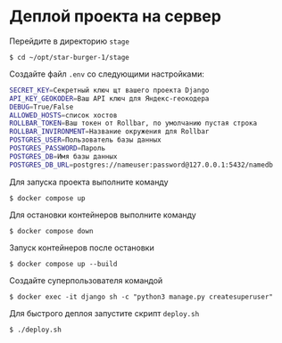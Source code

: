 # Деплой проекта на сервер


Перейдите в директорию `stage`
```shell
$ cd ~/opt/star-burger-1/stage
```

Создайте файл `.env`  со следующими настройками:
```sh
SECRET_KEY=Секретный ключ щт вашего проекта Django
API_KEY_GEOKODER=Ваш API ключ для Яндекс-геокодера
DEBUG=True/False
ALLOWED_HOSTS=список хостов
ROLLBAR_TOKEN=Ваш токен от Rollbar, по умолчанию пустая строка
ROLLBAR_INVIRONMENT=Название окружения для Rollbar
POSTGRES_USER=Пользователь базы данных
POSTGRES_PASSWORD=Пароль
POSTGRES_DB=Имя базы данных
POSTGRES_DB_URL=postgres://nameuser:password@127.0.0.1:5432/namedb
```

Для запуска проекта выполните команду
```shell
$ docker compose up
```

Для остановки контейнеров выполните команду
```shell
$ docker compose down
```

Запуск контейнеров после остановки
```shell
$ docker compose up --build
```

Создайте суперпользователя командой
```shell
$ docker exec -it django sh -c "python3 manage.py createsuperuser"
```

Для быстрого деплоя запустите скрипт `deploy.sh`
```shell
$ ./deploy.sh
```
